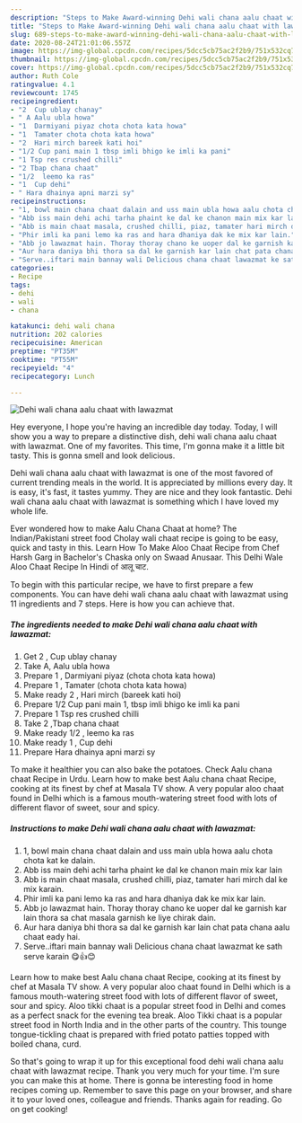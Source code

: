 ```yaml
---
description: "Steps to Make Award-winning Dehi wali chana aalu chaat with lawazmat"
title: "Steps to Make Award-winning Dehi wali chana aalu chaat with lawazmat"
slug: 689-steps-to-make-award-winning-dehi-wali-chana-aalu-chaat-with-lawazmat
date: 2020-08-24T21:01:06.557Z
image: https://img-global.cpcdn.com/recipes/5dcc5cb75ac2f2b9/751x532cq70/dehi-wali-chana-aalu-chaat-with-lawazmat-recipe-main-photo.jpg
thumbnail: https://img-global.cpcdn.com/recipes/5dcc5cb75ac2f2b9/751x532cq70/dehi-wali-chana-aalu-chaat-with-lawazmat-recipe-main-photo.jpg
cover: https://img-global.cpcdn.com/recipes/5dcc5cb75ac2f2b9/751x532cq70/dehi-wali-chana-aalu-chaat-with-lawazmat-recipe-main-photo.jpg
author: Ruth Cole
ratingvalue: 4.1
reviewcount: 1745
recipeingredient:
- "2  Cup ublay chanay"
- " A Aalu ubla howa"
- "1  Darmiyani piyaz chota chota kata howa"
- "1  Tamater chota chota kata howa"
- "2  Hari mirch bareek kati hoi"
- "1/2 Cup pani main 1 tbsp imli bhigo ke imli ka pani"
- "1 Tsp res crushed chilli"
- "2 Tbap chana chaat"
- "1/2  leemo ka ras"
- "1  Cup dehi"
- " Hara dhainya apni marzi sy"
recipeinstructions:
- "1, bowl main chana chaat dalain and uss main ubla howa aalu chota chota kat ke dalain."
- "Abb iss main dehi achi tarha phaint ke dal ke chanon main mix kar lain"
- "Abb is main chaat masala, crushed chilli, piaz, tamater hari mirch dal ke mix karain."
- "Phir imli ka pani lemo ka ras and hara dhaniya dak ke mix kar lain."
- "Abb jo lawazmat hain. Thoray thoray chano ke uoper dal ke garnish kar lain thora sa chat masala garnish ke liye chirak dain."
- "Aur hara daniya bhi thora sa dal ke garnish kar lain chat pata chana aalu chaat eady hai."
- "Serve..iftari main bannay wali Delicious chana chaat lawazmat ke sath serve karain 😋👍😊"
categories:
- Recipe
tags:
- dehi
- wali
- chana

katakunci: dehi wali chana 
nutrition: 202 calories
recipecuisine: American
preptime: "PT35M"
cooktime: "PT55M"
recipeyield: "4"
recipecategory: Lunch

---
```



![Dehi wali chana aalu chaat with lawazmat](https://img-global.cpcdn.com/recipes/5dcc5cb75ac2f2b9/751x532cq70/dehi-wali-chana-aalu-chaat-with-lawazmat-recipe-main-photo.jpg)

Hey everyone, I hope you're having an incredible day today. Today, I will show you a way to prepare a distinctive dish, dehi wali chana aalu chaat with lawazmat. One of my favorites. This time, I'm gonna make it a little bit tasty. This is gonna smell and look delicious.

Dehi wali chana aalu chaat with lawazmat is one of the most favored of current trending meals in the world. It is appreciated by millions every day. It is easy, it's fast, it tastes yummy. They are nice and they look fantastic. Dehi wali chana aalu chaat with lawazmat is something which I have loved my whole life.

Ever wondered how to make Aalu Chana Chaat at home? The Indian/Pakistani street food Cholay wali chaat recipe is going to be easy, quick and tasty in this. Learn How To Make Aloo Chaat Recipe from Chef Harsh Garg in Bachelor&#39;s Chaska only on Swaad Anusaar. This Delhi Wale Aloo Chaat Recipe In Hindi of आलू चाट.


To begin with this particular recipe, we have to first prepare a few components. You can have dehi wali chana aalu chaat with lawazmat using 11 ingredients and 7 steps. Here is how you can achieve that.

<!--inarticleads1-->

##### The ingredients needed to make Dehi wali chana aalu chaat with lawazmat:

1. Get 2 , Cup ublay chanay
1. Take  A, Aalu ubla howa
1. Prepare 1 , Darmiyani piyaz (chota chota kata howa)
1. Prepare 1 , Tamater (chota chota kata howa)
1. Make ready 2 , Hari mirch (bareek kati hoi)
1. Prepare 1/2 Cup pani main 1, tbsp imli bhigo ke imli ka pani
1. Prepare 1 Tsp res crushed chilli
1. Take 2 ,Tbap chana chaat
1. Make ready 1/2 , leemo ka ras
1. Make ready 1 , Cup dehi
1. Prepare  Hara dhainya apni marzi sy


To make it healthier you can also bake the potatoes. Check Aalu chana chaat Recipe in Urdu. Learn how to make best Aalu chana chaat Recipe, cooking at its finest by chef at Masala TV show. A very popular aloo chaat found in Delhi which is a famous mouth-watering street food with lots of different flavor of sweet, sour and spicy. 

<!--inarticleads2-->

##### Instructions to make Dehi wali chana aalu chaat with lawazmat:

1. 1, bowl main chana chaat dalain and uss main ubla howa aalu chota chota kat ke dalain.
1. Abb iss main dehi achi tarha phaint ke dal ke chanon main mix kar lain
1. Abb is main chaat masala, crushed chilli, piaz, tamater hari mirch dal ke mix karain.
1. Phir imli ka pani lemo ka ras and hara dhaniya dak ke mix kar lain.
1. Abb jo lawazmat hain. Thoray thoray chano ke uoper dal ke garnish kar lain thora sa chat masala garnish ke liye chirak dain.
1. Aur hara daniya bhi thora sa dal ke garnish kar lain chat pata chana aalu chaat eady hai.
1. Serve..iftari main bannay wali Delicious chana chaat lawazmat ke sath serve karain 😋👍😊


Learn how to make best Aalu chana chaat Recipe, cooking at its finest by chef at Masala TV show. A very popular aloo chaat found in Delhi which is a famous mouth-watering street food with lots of different flavor of sweet, sour and spicy. Aloo tikki chaat is a popular street food in Delhi and comes as a perfect snack for the evening tea break. Aloo Tikki chaat is a popular street food in North India and in the other parts of the country. This tounge tongue-tickling chaat is prepared with fried potato patties topped with boiled chana, curd. 

So that's going to wrap it up for this exceptional food dehi wali chana aalu chaat with lawazmat recipe. Thank you very much for your time. I'm sure you can make this at home. There is gonna be interesting food in home recipes coming up. Remember to save this page on your browser, and share it to your loved ones, colleague and friends. Thanks again for reading. Go on get cooking!
